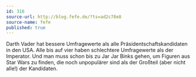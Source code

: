 ```yaml
---
id: 316
source-url: http://blog.fefe.de/?ts=ad2c78e8
source-name: fefe
published: true
---
```

Darth Vader hat bessere Umfragewerte als alle Präsidentschaftskandidaten in den USA. Alle bis auf vier haben schlechtere Umfragewerte als der Imperator. Und man muss schon bis zu Jar Jar Binks gehen, um Figuren aus Star Wars zu finden, die noch unpopulärer sind als der Großteil (aber nicht alle!) der Kandidaten.
